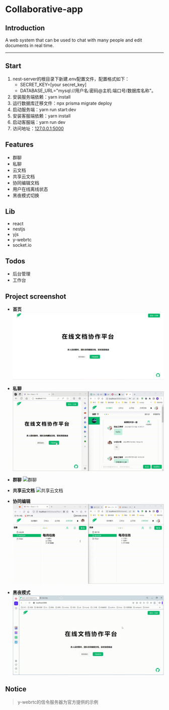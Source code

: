 # Collaborative-app
## Introduction
A web system that can be used to chat with many people and edit documents in real time.

---
## Start
1. nest-server的根目录下新建.env配置文件，配置格式如下：
   - SECRET_KEY=[your secret_key]
   - DATABASE_URL="mysql://用户名:密码@主机:端口号/数据库名称"。
2. 安装服务端依赖：yarn install
3. 运行数据库迁移文件：npx prisma migrate deploy
4. 启动服务端：yarn run start:dev
5. 安装客服端依赖：yarn install
6. 启动客服端：yarn run dev
7. 访问地址：[127.0.0.1:5000](127.0.0.1:5000)

## Features
- 群聊
- 私聊
- 云文档
- 共享云文档
- 协同编辑文档
- 用户在线离线状态
- 黑夜模式切换

## Lib
- react
- nestjs
- yjs
- y-webrtc
- socket.io

## Todos
- 后台管理
- 工作台

## Project screenshot
- **首页**
![首页](docs/img/首页.png)

- **私聊**
![私聊](docs/gif/私聊.gif)

- **群聊**
![群聊](docs/gif/群聊.gif)

- **共享云文档**
![共享云文档](docs/gif/共享云文档.gif)
- **协同编辑**
![协同编辑](docs/gif/协同编辑.gif)
- **黑夜模式**
![黑夜模式](docs/gif/黑夜白天模式.gif)
  
## Notice
> y-webrtc的信令服务器为官方提供的示例

